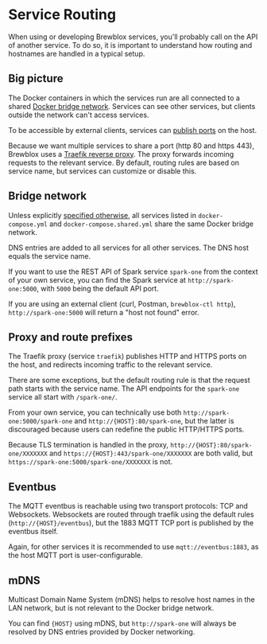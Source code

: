 # Service Routing

When using or developing Brewblox services, you'll probably call on the API of another service.
To do so, it is important to understand how routing and hostnames are handled in a typical setup.

## Big picture

The Docker containers in which the services run are all connected to a shared [Docker bridge network](https://docs.docker.com/network/bridge/).
Services can see other services, but clients outside the network can't access services.

To be accessible by external clients, services can [publish ports](https://docs.docker.com/compose/compose-file/compose-file-v3/#ports) on the host.

Because we want multiple services to share a port (http 80 and https 443), Brewblox uses a [Traefik reverse proxy](https://doc.traefik.io/traefik/).
The proxy forwards incoming requests to the relevant service. By default, routing rules are based on service name, but services can customize or disable this.

## Bridge network

Unless explicitly [specified otherwise](https://docs.docker.com/network/host/), all services listed in `docker-compose.yml` and `docker-compose.shared.yml` share the same Docker bridge network.

DNS entries are added to all services for all other services. The DNS host equals the service name.

If you want to use the REST API of Spark service `spark-one` from the context of your own service, you can find the Spark service at `http://spark-one:5000`, with `5000` being the default API port.

If you are using an external client (curl, Postman, `brewblox-ctl http`), `http://spark-one:5000` will return a "host not found" error.

## Proxy and route prefixes

The Traefik proxy (service `traefik`) publishes HTTP and HTTPS ports on the host, and redirects incoming traffic to the relevant service.

There are some exceptions, but the default routing rule is that the request path starts with the service name.
The API endpoints for the `spark-one` service all start with `/spark-one/`.

From your own service, you can technically use both `http://spark-one:5000/spark-one` and `http://{HOST}:80/spark-one`, but the latter is discouraged because users can redefine the public HTTP/HTTPS ports.

Because TLS termination is handled in the proxy, `http://{HOST}:80/spark-one/XXXXXXX` and `https://{HOST}:443/spark-one/XXXXXXX` are both valid, but `https://spark-one:5000/spark-one/XXXXXXX` is not.

## Eventbus

The MQTT eventbus is reachable using two transport protocols: TCP and Websockets.
Websockets are routed through traefik using the default rules (`http://{HOST}/eventbus`), but the 1883 MQTT TCP port is published by the eventbus itself.

Again, for other services it is recommended to use `mqtt://eventbus:1883`, as the host MQTT port is user-configurable.

## mDNS

Multicast Domain Name System (mDNS) helps to resolve host names in the LAN network, but is not relevant to the Docker bridge network.

You can find `{HOST}` using mDNS, but `http://spark-one` will always be resolved by DNS entries provided by Docker networking.
